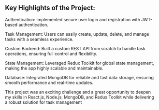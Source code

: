 ## Key Highlights of the Project:

Authentication: Implemented secure user login and registration with JWT-based authentication.

Task Management: Users can easily create, update, delete, and manage tasks with a seamless experience.

Custom Backend: Built a custom REST API from scratch to handle task operations, ensuring full control and flexibility.

State Management: Leveraged Redux Toolkit for global state management, making the app highly scalable and maintainable.

Database: Integrated MongoDB for reliable and fast data storage, ensuring smooth performance and real-time updates.

This project was an exciting challenge and a great opportunity to deepen my skills in React.js, Node.js, MongoDB, and Redux Toolkit while delivering a robust solution for task management



